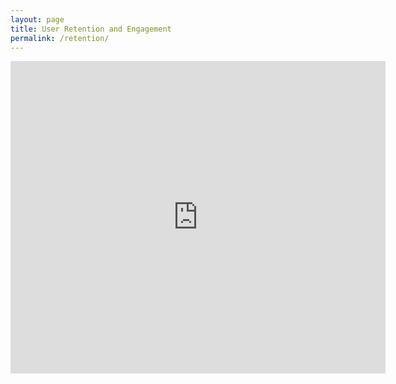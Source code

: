 ```yaml
---
layout: page
title: User Retention and Engagement
permalink: /retention/
---
```


<iframe width="600" height="500" src="https://datastudio.google.com/embed/reporting/e4d3ba67-d875-48ab-a4ae-651767d7704d/page/pURUC" frameborder="0" style="border:0" allowfullscreen></iframe>
